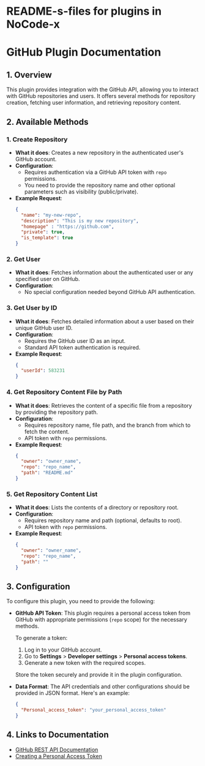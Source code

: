 # README-s-files for plugins in NoCode-x

# GitHub Plugin Documentation

## 1. Overview
This plugin provides integration with the GitHub API, allowing you to interact with GitHub repositories and users. It offers several methods for repository creation, fetching user information, and retrieving repository content.

## 2. Available Methods

### 1. **Create Repository**
   - **What it does**: Creates a new repository in the authenticated user's GitHub account.
   - **Configuration**: 
     - Requires authentication via a GitHub API token with `repo` permissions.
     - You need to provide the repository name and other optional parameters such as visibility (public/private).
   - **Example Request**:
     ```json
     {
       "name": "my-new-repo",
       "description": "This is my new repository",
       "homepage" : "https://github.com",
       "private": true,
       "is_template": true
     }
     ```

### 2. **Get User**
   - **What it does**: Fetches information about the authenticated user or any specified user on GitHub.
   - **Configuration**: 
     - No special configuration needed beyond GitHub API authentication.

### 3. **Get User by ID**
   - **What it does**: Fetches detailed information about a user based on their unique GitHub user ID.
   - **Configuration**: 
     - Requires the GitHub user ID as an input.
     - Standard API token authentication is required.
   - **Example Request**:
     ```json
     {
       "userId": 583231
     }
     ```

### 4. **Get Repository Content File by Path**
   - **What it does**: Retrieves the content of a specific file from a repository by providing the repository path.
   - **Configuration**: 
     - Requires repository name, file path, and the branch from which to fetch the content.
     - API token with `repo` permissions.
   - **Example Request**:
     ```json
     {
       "owner": "owner_name",
       "repo": "repo_name",
       "path": "README.md"
     }
     ```

### 5. **Get Repository Content List**
   - **What it does**: Lists the contents of a directory or repository root.
   - **Configuration**: 
     - Requires repository name and path (optional, defaults to root).
     - API token with `repo` permissions.
   - **Example Request**:
     ```json
     {
       "owner": "owner_name",
       "repo": "repo_name",
       "path": ""
     }
     ```

## 3. Configuration

To configure this plugin, you need to provide the following:

- **GitHub API Token**: This plugin requires a personal access token from GitHub with appropriate permissions (`repo` scope) for the necessary methods.
  
  To generate a token:
  
  1. Log in to your GitHub account.
  2. Go to **Settings** > **Developer settings** > **Personal access tokens**.
  3. Generate a new token with the required scopes.
  
  Store the token securely and provide it in the plugin configuration.

- **Data Format**: The API credentials and other configurations should be provided in JSON format. Here's an example:

  ```json
  {
    "Personal_access_token": "your_personal_access_token"
  }
  ```

## 4. Links to Documentation

- [GitHub REST API Documentation](https://docs.github.com/en/rest)
- [Creating a Personal Access Token](https://docs.github.com/en/github/authenticating-to-github/creating-a-personal-access-token)
